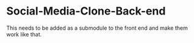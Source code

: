 # Social-Media-Clone-Back-end
This needs to be added as a submodule to the front end and make them work like that.
